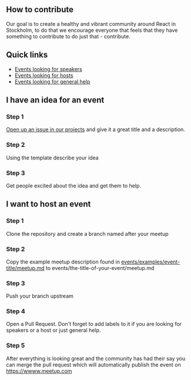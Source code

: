 ## How to contribute
Our goal is to create a healthy and vibrant community around React in Stockholm,
to do that we encourage everyone that feels that they have something to contribute
to do just that - contribute.

## Quick links
* [Events looking for speakers](https://github.com/stockholm-react-js/meetups/labels/Help%20Needed) 
* [Events looking for hosts](https://github.com/stockholm-react-js/meetups/labels/Looking%20For%20A%20Host)
* [Events looking for general help](https://github.com/stockholm-react-js/meetups/labels/Help%20Needed)

## I have an idea for an event
### Step 1
[Open up an issue in our projects](https://github.com/stockholm-react-js/meetups/issues/new?title=New+Event+Idea&projects=stockholm-react-js/meetups/1) 
and give it a great title and a description.

### Step 2
Using the template describe your idea

### Step 3
Get people excited about the idea and get them to help.

## I want to host an event

### Step 1
Clone the repository and create a branch named after your meetup

### Step 2
Copy the example meetup description found in [events/examples/event-title/meetup.md](events/examples/event-title/meetup.md)
to events/the-title-of-your-event/meetup.md

### Step 3
Push your branch upstream

### Step 4
Open a Pull Request. Don't forget to add labels to it if you are looking for speakers or a host
or just general help.

### Step 5
After everything is looking great and the community has had their say
you can merge the pull request which will automatically publish the event
on https://wwww.meetup.com
